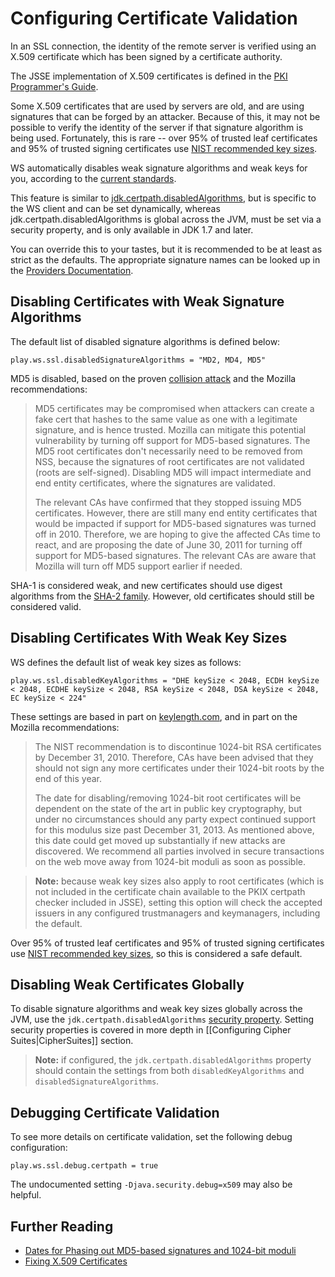 <!--- Copyright (C) 2009-2016 Lightbend Inc. <https://www.lightbend.com> -->
# Configuring Certificate Validation

In an SSL connection, the identity of the remote server is verified using an X.509 certificate which has been signed by a certificate authority.

The JSSE implementation of X.509 certificates is defined in the [PKI Programmer's Guide](https://docs.oracle.com/javase/8/docs/technotes/guides/security/certpath/CertPathProgGuide.html).

Some X.509 certificates that are used by servers are old, and are using signatures that can be forged by an attacker.  Because of this, it may not be possible to verify the identity of the server if that signature algorithm is being used.  Fortunately, this is rare -- over 95% of trusted leaf certificates and 95% of trusted signing certificates use [NIST recommended key sizes](http://csrc.nist.gov/publications/nistpubs/800-131A/sp800-131A.pdf).

WS automatically disables weak signature algorithms and weak keys for you, according to the [current standards](http://simsmi.blogspot.com/2012/04/nist-security-strength-time-frames.html).

This feature is similar to [jdk.certpath.disabledAlgorithms](http://simsmi.blogspot.com/2013/11/harness-ssl-and-jsse-key-size-control.html), but is specific to the WS client and can be set dynamically, whereas jdk.certpath.disabledAlgorithms is global across the JVM, must be set via a security property, and is only available in JDK 1.7 and later.

You can override this to your tastes, but it is recommended to be at least as strict as the defaults.  The appropriate signature names can be looked up in the [Providers Documentation](https://docs.oracle.com/javase/8/docs/technotes/guides/security/SunProviders.html).

## Disabling Certificates with Weak Signature Algorithms

The default list of disabled signature algorithms is defined below:

```
play.ws.ssl.disabledSignatureAlgorithms = "MD2, MD4, MD5"
```

MD5 is disabled, based on the proven [collision attack](https://www.win.tue.nl/hashclash/rogue-ca/) and the Mozilla recommendations:

> MD5 certificates may be compromised when attackers can create a fake cert that hashes to the same value as one with a legitimate signature, and is hence trusted. Mozilla can mitigate this potential vulnerability by turning off support for MD5-based signatures. The MD5 root certificates don't necessarily need to be removed from NSS, because the signatures of root certificates are not validated (roots are self-signed). Disabling MD5 will impact intermediate and end entity certificates, where the signatures are validated.
>
> The relevant CAs have confirmed that they stopped issuing MD5 certificates. However, there are still many end entity certificates that would be impacted if support for MD5-based signatures was turned off in 2010. Therefore, we are hoping to give the affected CAs time to react, and are proposing the date of June 30, 2011 for turning off support for MD5-based signatures. The relevant CAs are aware that Mozilla will turn off MD5 support earlier if needed.

SHA-1 is considered weak, and new certificates should use digest algorithms from the [SHA-2 family](https://en.wikipedia.org/wiki/SHA-2).  However, old certificates should still be considered valid.

## Disabling Certificates With Weak Key Sizes

WS defines the default list of weak key sizes as follows:

```
play.ws.ssl.disabledKeyAlgorithms = "DHE keySize < 2048, ECDH keySize < 2048, ECDHE keySize < 2048, RSA keySize < 2048, DSA keySize < 2048, EC keySize < 224"
```

These settings are based in part on [keylength.com](https://www.keylength.com/), and in part on the Mozilla recommendations:

> The NIST recommendation is to discontinue 1024-bit RSA certificates by December 31, 2010. Therefore, CAs have been advised that they should not sign any more certificates under their 1024-bit roots by the end of this year.
>
> The date for disabling/removing 1024-bit root certificates will be dependent on the state of the art in public key cryptography, but under no circumstances should any party expect continued support for this modulus size past December 31, 2013. As mentioned above, this date could get moved up substantially if new attacks are discovered. We recommend all parties involved in secure transactions on the web move away from 1024-bit moduli as soon as possible.

> **Note:** because weak key sizes also apply to root certificates (which is not included in the certificate chain available to the PKIX certpath checker included in JSSE), setting this option will check the accepted issuers in any configured trustmanagers and keymanagers, including the default.

Over 95% of trusted leaf certificates and 95% of trusted signing certificates use [NIST recommended key sizes](http://csrc.nist.gov/publications/nistpubs/800-131A/sp800-131A.pdf), so this is considered a safe default.

## Disabling Weak Certificates Globally

To disable signature algorithms and weak key sizes globally across the JVM, use the `jdk.certpath.disabledAlgorithms` [security property](http://simsmi.blogspot.com/2011/07/java-se-7-release-security-enhancements.html).  Setting security properties is covered in more depth in [[Configuring Cipher Suites|CipherSuites]] section.

> **Note:** if configured, the `jdk.certpath.disabledAlgorithms` property should contain the settings from both `disabledKeyAlgorithms` and `disabledSignatureAlgorithms`.

## Debugging Certificate Validation

To see more details on certificate validation, set the following debug configuration:

```
play.ws.ssl.debug.certpath = true
```

The undocumented setting `-Djava.security.debug=x509` may also be helpful.

## Further Reading

* [Dates for Phasing out MD5-based signatures and 1024-bit moduli](https://wiki.mozilla.org/CA:MD5and1024)
* [Fixing X.509 Certificates](https://tersesystems.com/2014/03/20/fixing-x509-certificates/)
